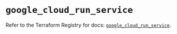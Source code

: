 # `google_cloud_run_service`

Refer to the Terraform Registry for docs: [`google_cloud_run_service`](https://registry.terraform.io/providers/hashicorp/google/5.27.0/docs/resources/cloud_run_service).
